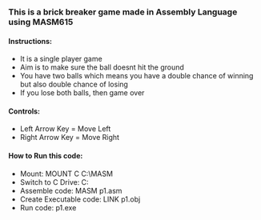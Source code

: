 ### This is a brick breaker game made in Assembly Language using MASM615

#### Instructions:
- It is a single player game
- Aim is to make sure the ball doesnt hit the ground
- You have two balls which means you have a double chance of winning but also double chance of losing
- If you lose both balls, then game over
               
#### Controls:
- Left Arrow Key = Move Left
- Right Arrow Key = Move Right

#### How to Run this code:
- Mount:
    MOUNT C C:\MASM
- Switch to C Drive:
    C:
- Assemble code:
    MASM p1.asm
- Create Executable code:
    LINK p1.obj
- Run code:
    p1.exe
